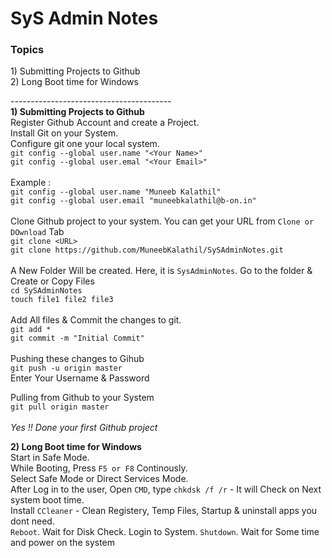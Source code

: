 # SyS Admin Notes
<h3> Topics </h3>
1) Submitting Projects to Github <br>
2) Long Boot time for Windows<br>

----------------------------------------<br>
<b>1) Submitting Projects to Github</b><br>
Register Github Account and create a Project.<br>
Install Git on your System.<br>
Configure git one your local system.<br>
```git config --global user.name "<Your Name>"```<br>
```git config --global user.emal "<Your Email>"```<br><br>
Example :<br>
```git config --global user.name "Muneeb Kalathil"```<br>
```git config --global user.email "muneebkalathil@b-on.in"```<br><br>
Clone Github project to your system. You can get your URL from ```Clone or DOwnload``` Tab<br>
```git clone <URL>```<br>
```git clone https://github.com/MuneebKalathil/SySAdminNotes.git```<br><br>
A New Folder Will be created. Here, it is ```SysAdminNotes```. Go to the folder & Create or Copy Files <br>
```cd SySAdminNotes```<br>
```touch file1 file2 file3```<br><br>
Add All files & Commit the changes to git.<br>
```git add *```<br>
```git commit -m "Initial Commit"```<br><br>
Pushing these changes to Gihub<br>
```git push -u origin master```<br>
Enter Your Username & Password<br>

Pulling from Github to your System<br>
```git pull origin master```<br><br>
<i>Yes !! Done your first Github project </i>



<b>2) Long Boot time for Windows</b><br>
Start in Safe Mode.<br>
     While Booting, Press ```F5 or F8``` Continously.<br>
     Select Safe Mode or Direct Services Mode.<br>
     After Log in to the user, Open ```CMD```, type ```chkdsk /f /r``` - It will Check on Next system boot time.<br>
     Install ```CCleaner``` - Clean Registery, Temp Files, Startup & uninstall apps you dont need.<br>
     ```Reboot```. Wait for Disk Check. Login to System. ```Shutdown```. Wait for Some time and power on the system<br>
   
     
